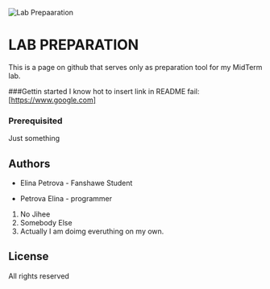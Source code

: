 ![Lab Prepaaration](banner.png "Oh I want to get 100")

# LAB PREPARATION 

This is a page on github that serves only as preparation tool for my MidTerm lab.

###Gettin started 
I know hot to insert link in README fail: [https://www.google.com]

### Prerequisited
Just something

## Authors
- Elina Petrova - Fanshawe Student
+ Petrova Elina - programmer
1. No Jihee
2. Somebody Else
3. Actually I am doimg everuthing on my own.

## License 
All rights reserved